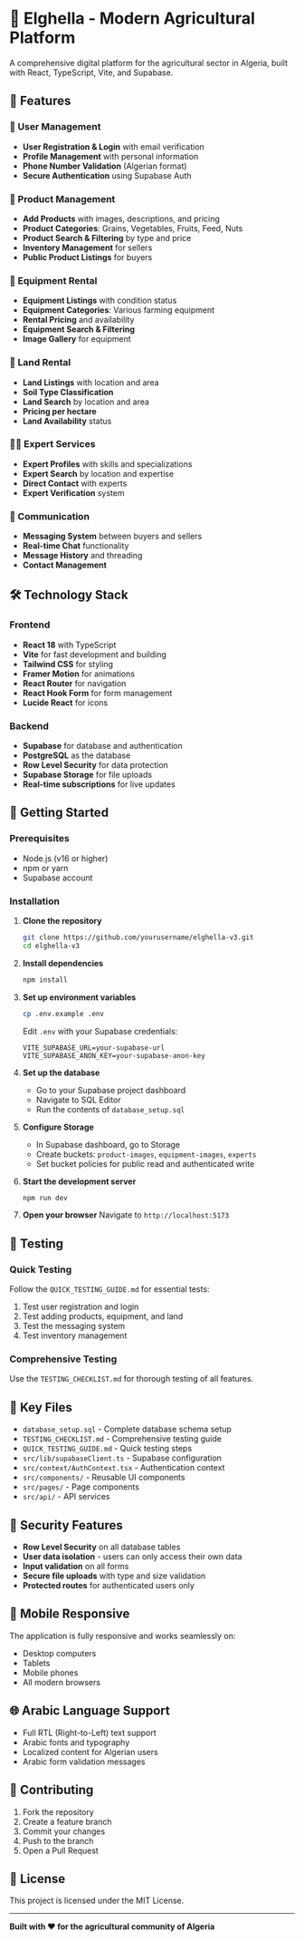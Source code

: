 # 🌾 Elghella - Modern Agricultural Platform

A comprehensive digital platform for the agricultural sector in Algeria, built with React, TypeScript, Vite, and Supabase.

## 🚀 Features

### 👥 User Management
- **User Registration & Login** with email verification
- **Profile Management** with personal information
- **Phone Number Validation** (Algerian format)
- **Secure Authentication** using Supabase Auth

### 🛒 Product Management
- **Add Products** with images, descriptions, and pricing
- **Product Categories**: Grains, Vegetables, Fruits, Feed, Nuts
- **Product Search & Filtering** by type and price
- **Inventory Management** for sellers
- **Public Product Listings** for buyers

### 🚜 Equipment Rental
- **Equipment Listings** with condition status
- **Equipment Categories**: Various farming equipment
- **Rental Pricing** and availability
- **Equipment Search & Filtering**
- **Image Gallery** for equipment

### 🌱 Land Rental
- **Land Listings** with location and area
- **Soil Type Classification**
- **Land Search** by location and area
- **Pricing per hectare**
- **Land Availability** status

### 👨‍🌾 Expert Services
- **Expert Profiles** with skills and specializations
- **Expert Search** by location and expertise
- **Direct Contact** with experts
- **Expert Verification** system

### 💬 Communication
- **Messaging System** between buyers and sellers
- **Real-time Chat** functionality
- **Message History** and threading
- **Contact Management**

## 🛠️ Technology Stack

### Frontend
- **React 18** with TypeScript
- **Vite** for fast development and building
- **Tailwind CSS** for styling
- **Framer Motion** for animations
- **React Router** for navigation
- **React Hook Form** for form management
- **Lucide React** for icons

### Backend
- **Supabase** for database and authentication
- **PostgreSQL** as the database
- **Row Level Security** for data protection
- **Supabase Storage** for file uploads
- **Real-time subscriptions** for live updates

## 🚀 Getting Started

### Prerequisites
- Node.js (v16 or higher)
- npm or yarn
- Supabase account

### Installation

1. **Clone the repository**
   ```bash
   git clone https://github.com/yourusername/elghella-v3.git
   cd elghella-v3
   ```

2. **Install dependencies**
   ```bash
   npm install
   ```

3. **Set up environment variables**
   ```bash
   cp .env.example .env
   ```
   
   Edit `.env` with your Supabase credentials:
   ```env
   VITE_SUPABASE_URL=your-supabase-url
   VITE_SUPABASE_ANON_KEY=your-supabase-anon-key
   ```

4. **Set up the database**
   - Go to your Supabase project dashboard
   - Navigate to SQL Editor
   - Run the contents of `database_setup.sql`

5. **Configure Storage**
   - In Supabase dashboard, go to Storage
   - Create buckets: `product-images`, `equipment-images`, `experts`
   - Set bucket policies for public read and authenticated write

6. **Start the development server**
   ```bash
   npm run dev
   ```

7. **Open your browser**
   Navigate to `http://localhost:5173`

## 🧪 Testing

### Quick Testing
Follow the `QUICK_TESTING_GUIDE.md` for essential tests:
1. Test user registration and login
2. Test adding products, equipment, and land
3. Test the messaging system
4. Test inventory management

### Comprehensive Testing
Use the `TESTING_CHECKLIST.md` for thorough testing of all features.

## 📝 Key Files

- `database_setup.sql` - Complete database schema setup
- `TESTING_CHECKLIST.md` - Comprehensive testing guide
- `QUICK_TESTING_GUIDE.md` - Quick testing steps
- `src/lib/supabaseClient.ts` - Supabase configuration
- `src/context/AuthContext.tsx` - Authentication context
- `src/components/` - Reusable UI components
- `src/pages/` - Page components
- `src/api/` - API services

## 🔐 Security Features

- **Row Level Security** on all database tables
- **User data isolation** - users can only access their own data
- **Input validation** on all forms
- **Secure file uploads** with type and size validation
- **Protected routes** for authenticated users only

## 📱 Mobile Responsive

The application is fully responsive and works seamlessly on:
- Desktop computers
- Tablets
- Mobile phones
- All modern browsers

## 🌐 Arabic Language Support

- Full RTL (Right-to-Left) text support
- Arabic fonts and typography
- Localized content for Algerian users
- Arabic form validation messages

## 🤝 Contributing

1. Fork the repository
2. Create a feature branch
3. Commit your changes
4. Push to the branch
5. Open a Pull Request

## 📄 License

This project is licensed under the MIT License.

---

**Built with ❤️ for the agricultural community of Algeria**

